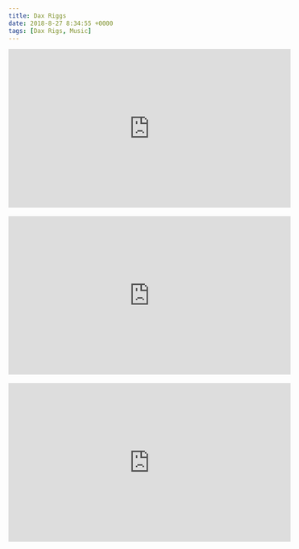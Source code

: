 ```yaml
---
title: Dax Riggs
date: 2018-8-27 8:34:55 +0000
tags: [Dax Rigs, Music]
---
```


<iframe width="560" height="315" src="https://www.youtube.com/embed/zYI7v7c_CCQ" frameborder="0" allow="autoplay; encrypted-media" allowfullscreen></iframe><br><br>
<iframe width="560" height="315" src="https://www.youtube.com/embed/32SkMIkqGC0" frameborder="0" allow="autoplay; encrypted-media" allowfullscreen></iframe><br><br>
<iframe width="560" height="315" src="https://www.youtube.com/embed/9F_jHCOA3b4" frameborder="0" allow="autoplay; encrypted-media" allowfullscreen></iframe>
